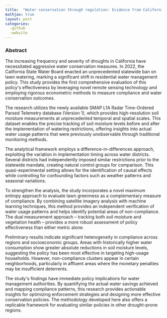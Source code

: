 ```yaml
---
title:  "Water conservation through regulation: Evidence from California's lawn watering ban using remotely sensed data"
mathjax: true
layout: post
categories: 
  -github
  -website
---
```


### Abstract
The increasing frequency and severity of droughts in California have necessitated aggressive water conservation measures. In 2022, the California State Water Board enacted an unprecedented statewide ban on lawn watering, marking a significant shift in residential water management policy. This study provides the first comprehensive evaluation of this policy's effectiveness by leveraging novel remote sensing technology and employing rigorous econometric methods to measure compliance and water conservation outcomes.

The research utilizes the newly available SMAP L1A Radar Time-Ordered Parsed Telemetry database (Version 1), which provides high-resolution soil moisture measurements at unprecedented temporal and spatial scales. This dataset enables the precise tracking of soil moisture levels before and after the implementation of watering restrictions, offering insights into actual water usage patterns that were previously unobservable through traditional monitoring methods.

The analytical framework employs a difference-in-differences approach, exploiting the variation in implementation timing across water districts. Several districts had independently imposed similar restrictions prior to the statewide mandate, creating natural control groups for comparison. This quasi-experimental setting allows for the identification of causal effects while controlling for confounding factors such as weather patterns and seasonal variations.

To strengthen the analysis, the study incorporates a novel maximum entropy approach to evaluate lawn greenness as a complementary measure of compliance. By combining satellite imagery analysis with machine learning techniques, this method provides an independent verification of water usage patterns and helps identify potential areas of non-compliance. The dual measurement approach – tracking both soil moisture and vegetation health – provides a more robust assessment of policy effectiveness than either metric alone.

Preliminary results indicate significant heterogeneity in compliance across regions and socioeconomic groups. Areas with historically higher water consumption show greater absolute reductions in soil moisture levels, suggesting the policy has been most effective in targeting high-usage households. However, non-compliance clusters appear in certain neighborhoods, particularly in affluent areas where the monetary penalties may be insufficient deterrents.

The study's findings have immediate policy implications for water management authorities. By quantifying the actual water savings achieved and mapping compliance patterns, this research provides actionable insights for optimizing enforcement strategies and designing more effective conservation policies. The methodology developed here also offers a replicable framework for evaluating similar policies in other drought-prone regions.
